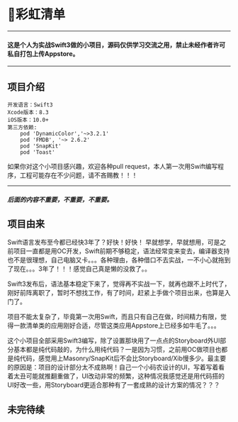 # 🌈彩虹清单  
---
#### 这是个人为实战Swift3做的小项目，源码仅供学习交流之用，禁止未经作者许可私自打包上传Appstore。
---
## 项目介绍
	开发语言：Swift3  
	Xcode版本：8.3  
	iOS版本：10.0+  
	第三方依赖:  
		pod 'DynamicColor','~>3.2.1'  
		pod 'FMDB', '~> 2.6.2'  
		pod 'SnapKit'  
		pod 'Toast' 




如果你对这个小项目感兴趣，欢迎各种pull request，本人第一次用Swift编写程序，工程可能存在不少问题，请不吝赐教！！！

---
##### 后面的内容不重要，不重要，不重要。

## 项目由来

Swift语言发布至今都已经快3年了？好快！好快！
早就想学，早就想用，可是之前项目一直都是用OC开发，Swift前期不够稳定，语法经常变来变去，编译器支持也不是很理想，自己电脑又卡。。。各种理由，各种借口不去实战，一不小心就拖到了现在。。。3年了！！！感觉自己真是懒的没救了。。

Swift3发布后，语法基本稳定下来了，觉得再不实战一下，就再也跟不上时代了，刚好前阵离职了，暂时不想找工作，有了时间，赶紧上手做个项目出来，也算是入门了。

项目不能太复杂了，毕竟第一次用Swift，而且只有自己在做，时间精力有限，觉得一款清单类的应用刚好合适，尽管这类应用Appstore上已经多如牛毛了。。。

这个小项目全部采用Swift3编写，除了设置那块用了一点点的Storyboard外UI部分基本都是纯代码敲的，为什么用纯代码？一是因为习惯，之前用OC做项目也都是纯代码，感觉用上Masonry/SnapKit后不会比Storyboard/Xib慢多少。最主要的原因是：项目的设计部分太不成熟啊！自己一个小码农设计的UI，写着写着看着太丑可能就推翻重做了，UI改动非常的频繁，这种情况我感觉还是用代码搭的UI好改一些，用Storyboard更适合那种有了一套成熟的设计方案的情况？？？



## 未完待续







